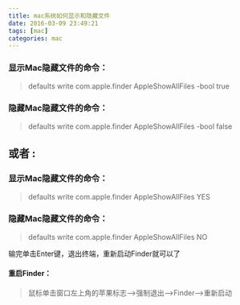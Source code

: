 ```yaml
---
title: mac系统如何显示和隐藏文件
date: 2016-03-09 23:49:21
tags: [mac]
categories: mac
---
```


### 显示Mac隐藏文件的命令：
>defaults write com.apple.finder AppleShowAllFiles -bool true

### 隐藏Mac隐藏文件的命令：
>defaults write com.apple.finder AppleShowAllFiles -bool false

<!-- more -->
## 或者 : ##

### 显示Mac隐藏文件的命令：
>defaults write com.apple.finder AppleShowAllFiles YES

### 隐藏Mac隐藏文件的命令：
>defaults write com.apple.finder AppleShowAllFiles NO 

输完单击Enter键，退出终端，重新启动Finder就可以了 
#### 重启Finder：
>鼠标单击窗口左上角的苹果标志-->强制退出-->Finder-->重新启动


